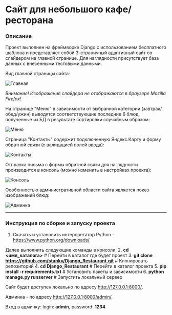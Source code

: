 # Сайт для небольшого кафе/ресторана

### Описание
Проект выполнен на фреймворке Django с использованием бесплатного шаблона и представляет собой 3-страничный адаптивный сайт со слайдером на главной странице.
Для наглядности присутствует база данных с внесенными тестовыми данными.

Вид главной страницы сайта:

![Главная](https://github.com/user-attachments/assets/40d9bd51-5c17-4a7e-b8a3-d77b7c7e9103)

*Внимание! Изображения слайдера не отображаются в браузере Mozilla Firefox!*


На странице "Меню" в зависимости от выбранной категории (завтрак/обед/ужин) выводятся соответствующие последние 6 блюд, полученные из БД в результате сортировки случайным образом:

![Меню](https://github.com/user-attachments/assets/b1244616-4eda-4cfd-897a-c44479f7b98b)



Страница "Контакты" содержит подключенную Яндекс.Карту и форму обратной связи (с валидацией полей ввода):

![Контакты](https://github.com/user-attachments/assets/5ca64465-7307-48a9-9134-e65eba5bc076)



Отправка письма с формы обратной связи для наглядности производится в консоль (можно изменить в настройках проекта):

![Консоль](https://github.com/user-attachments/assets/43ce0fdf-fa71-42db-aa7c-1ff0f6d2a2e4)



Особенностью административной области сайта является показ изображений блюд:

![Админка](https://github.com/user-attachments/assets/a7f0e353-2d65-4e07-98ba-c6a03e7d68da)

---
### Инструкция по сборке и запуску проекта
1. Скачать и установить интерпретатор Python - https://www.python.org/downloads/

Далее выполнить следующие команды в консоли:
2. **cd <имя_каталога>**    # Перейти в каталог где будет проект
3. **git clone https://github.com/stankv/Django_Restaurant.git**    # Клонировать репозиторий
4. **cd Django_Restaurant**    # Перейти в каталог проекта
5. **pip install -r requirements.txt**    # Установить пакеты и зависимости
6. **python manage.py runserver**    # Запустить локальный сервер

Сайт будет доступен локально по адресу http://127.0.0.1:8000/. 

Админка - по адресу http://127.0.0.1:8000/admin/.

Вход в админку: login: **admin**, password: **1234**